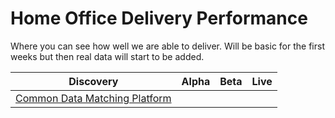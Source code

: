 # Home Office Delivery Performance

Where you can see how well we are able to deliver. Will be basic for the first weeks but then real data will start to be added.

Discovery | Alpha | Beta  | Live
------------ | ------------- | ------------ | -------------
   | [Common Data Matching Platform](cdmp.md) |  | 
